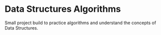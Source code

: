# Data Structures Algorithms

Small project build to practice algorithms and understand the concepts of Data Structures.
